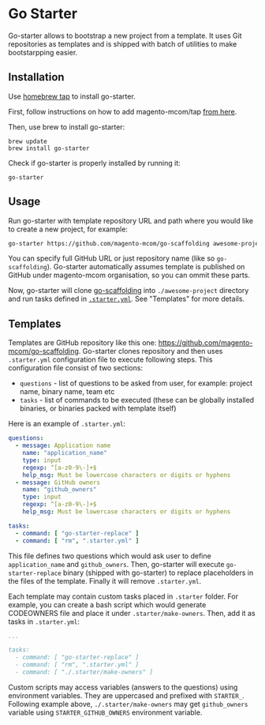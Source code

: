 # Go Starter

Go-starter allows to bootstrap a new project from a template. It uses Git repositories as templates and is shipped with batch of utilities to make bootstarpping easier.

## Installation

Use [homebrew tap](https://github.com/magento-mcom/homebrew-tap) to install go-starter. 

First, follow instructions on how to add magento-mcom/tap [from here](https://github.com/magento-mcom/homebrew-tap/blob/master/README.md#setup).

Then, use brew to install go-starter:

```
brew update
brew install go-starter
```

Check if go-starter is properly installed by running it:

```
go-starter 
```

## Usage

Run go-starter with template repository URL and path where you would like to create a new project, for example:

```bash
go-starter https://github.com/magento-mcom/go-scaffolding awesome-project
```

You can specify full GitHub URL or just repository name (like so `go-scaffolding`). Go-starter automatically assumes template is published on GitHub under magento-mcom organisation, so you can ommit these parts.

Now, go-starter will clone [go-scaffolding](https://github.com/magento-mcom/go-scaffolding) into `./awesome-project` directory and run tasks defined in [`.starter.yml`](https://github.com/magento-mcom/go-scaffolding/blob/master/.starter.yml). See "Templates" for more details.

## Templates

Templates are GitHub repository like this one: https://github.com/magento-mcom/go-scaffolding. Go-starter clones repository and then uses `.starter.yml` configuration file to execute following steps. This configuration file consist of two sections:

- `questions` - list of questions to be asked from user, for example: project name, binary name, team etc
- `tasks` - list of commands to be executed (these can be globally installed binaries, or binaries packed with template itself)

Here is an example of `.starter.yml`:

```yaml
questions:
  - message: Application name
    name: "application_name"
    type: input
    regexp: ^[a-z0-9\-]+$
    help_msg: Must be lowercase characters or digits or hyphens
  - message: GitHub owners
    name: "github_owners"
    type: input
    regexp: ^[a-z0-9\-]+$
    help_msg: Must be lowercase characters or digits or hyphens

tasks:
  - command: [ "go-starter-replace" ]
  - command: [ "rm", ".starter.yml" ]
```

This file defines two questions which would ask user to define `application_name` and `github_owners`. Then, go-starter will execute `go-starter-replace` binary (shipped with go-starter) to replace placeholders in the files of the template. Finally it will remove `.starter.yml`.

Each template may contain custom tasks placed in `.starter` folder. For example, you can create a bash script which would generate CODEOWNERS file and place it under `.starter/make-owners`. Then, add it as tasks in `.starter.yml`:

```yaml
...

tasks:
  - command: [ "go-starter-replace" ]
  - command: [ "rm", ".starter.yml" ]
  - command: [ "./.starter/make-owners" ]
```

Custom scripts may access variables (answers to the questions) using environment variables. They are uppercased and prefixed with `STARTER_`. Following example above, `./.starter/make-owners` may get `github_owners` variable using `STARTER_GITHUB_OWNERS` environment variable. 
